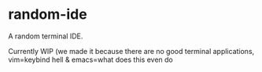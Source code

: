 # random-ide
A random terminal IDE.

Currently WIP (we made it because there are no good terminal applications, vim=keybind hell & emacs=what does this even do
